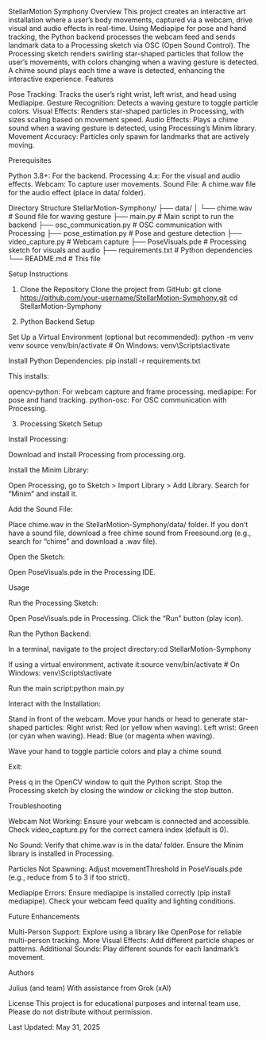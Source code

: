 StellarMotion Symphony
Overview
This project creates an interactive art installation where a user’s body movements, captured via a webcam, drive visual and audio effects in real-time. Using Mediapipe for pose and hand tracking, the Python backend processes the webcam feed and sends landmark data to a Processing sketch via OSC (Open Sound Control). The Processing sketch renders swirling star-shaped particles that follow the user’s movements, with colors changing when a waving gesture is detected. A chime sound plays each time a wave is detected, enhancing the interactive experience.
Features

Pose Tracking: Tracks the user’s right wrist, left wrist, and head using Mediapipe.
Gesture Recognition: Detects a waving gesture to toggle particle colors.
Visual Effects: Renders star-shaped particles in Processing, with sizes scaling based on movement speed.
Audio Effects: Plays a chime sound when a waving gesture is detected, using Processing’s Minim library.
Movement Accuracy: Particles only spawn for landmarks that are actively moving.

Prerequisites

Python 3.8+: For the backend.
Processing 4.x: For the visual and audio effects.
Webcam: To capture user movements.
Sound File: A chime.wav file for the audio effect (place in data/ folder).

Directory Structure
StellarMotion-Symphony/
├── data/
│   └── chime.wav          # Sound file for waving gesture
├── main.py               # Main script to run the backend
├── osc_communication.py  # OSC communication with Processing
├── pose_estimation.py    # Pose and gesture detection
├── video_capture.py      # Webcam capture
├── PoseVisuals.pde       # Processing sketch for visuals and audio
├── requirements.txt      # Python dependencies
└── README.md             # This file

Setup Instructions
1. Clone the Repository
Clone the project from GitHub:
git clone https://github.com/your-username/StellarMotion-Symphony.git
cd StellarMotion-Symphony

2. Python Backend Setup

Set Up a Virtual Environment (optional but recommended):
python -m venv venv
source venv/bin/activate  # On Windows: venv\Scripts\activate


Install Python Dependencies:
pip install -r requirements.txt

This installs:

opencv-python: For webcam capture and frame processing.
mediapipe: For pose and hand tracking.
python-osc: For OSC communication with Processing.



3. Processing Sketch Setup

Install Processing:

Download and install Processing from processing.org.


Install the Minim Library:

Open Processing, go to Sketch > Import Library > Add Library.
Search for “Minim” and install it.


Add the Sound File:

Place chime.wav in the StellarMotion-Symphony/data/ folder.
If you don’t have a sound file, download a free chime sound from Freesound.org (e.g., search for “chime” and download a .wav file).


Open the Sketch:

Open PoseVisuals.pde in the Processing IDE.



Usage

Run the Processing Sketch:

Open PoseVisuals.pde in Processing.
Click the “Run” button (play icon).


Run the Python Backend:

In a terminal, navigate to the project directory:cd StellarMotion-Symphony


If using a virtual environment, activate it:source venv/bin/activate  # On Windows: venv\Scripts\activate


Run the main script:python main.py




Interact with the Installation:

Stand in front of the webcam.
Move your hands or head to generate star-shaped particles:
Right wrist: Red (or yellow when waving).
Left wrist: Green (or cyan when waving).
Head: Blue (or magenta when waving).


Wave your hand to toggle particle colors and play a chime sound.


Exit:

Press q in the OpenCV window to quit the Python script.
Stop the Processing sketch by closing the window or clicking the stop button.



Troubleshooting

Webcam Not Working:
Ensure your webcam is connected and accessible.
Check video_capture.py for the correct camera index (default is 0).


No Sound:
Verify that chime.wav is in the data/ folder.
Ensure the Minim library is installed in Processing.


Particles Not Spawning:
Adjust movementThreshold in PoseVisuals.pde (e.g., reduce from 5 to 3 if too strict).


Mediapipe Errors:
Ensure mediapipe is installed correctly (pip install mediapipe).
Check your webcam feed quality and lighting conditions.



Future Enhancements

Multi-Person Support: Explore using a library like OpenPose for reliable multi-person tracking.
More Visual Effects: Add different particle shapes or patterns.
Additional Sounds: Play different sounds for each landmark’s movement.

Authors

Julius (and team)
With assistance from Grok (xAI)

License
This project is for educational purposes and internal team use. Please do not distribute without permission.

Last Updated: May 31, 2025

